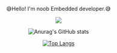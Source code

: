 <div align="center">

😅Hello! I'm noob Embedded developer.😅
  
<a href="http://velog.io/@98euijae"><img src="https://img.shields.io/badge/velog-gray?style=flat-square&logo=velog&logoColor=white"/></a>

![Anurag's GitHub stats](https://github-readme-stats.vercel.app/api?username=98euijae&show_icons=true&theme=graywhite&include_orgs=true)
  
[![Top Langs](https://github-readme-stats.vercel.app/api/top-langs/?username=98euijae&theme=graywhite)](https://github.com/98euijae/github-readme-stats)

</div>
